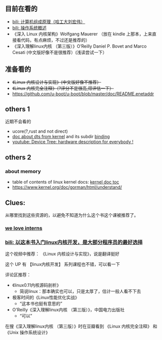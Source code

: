 ## 目前在看的
* [bili: 计算机组成原理（哈工大刘宏伟）](https://www.bilibili.com/video/BV1t4411e7LH) 
* [bili: 操作系统概述](https://www.bilibili.com/video/BV1Cm4y1d7Ur)
* 《深入 Linux 内核架构》Wolfgang Mauerer （放在 kindle 上那本，上来直接看代码，有点麻烦，不过还是推荐的）
* 《深入理解linux内核 （第三版）》O’Reilly Daniel P. Bovet and Marco Cesati (中文版好像不是很推荐）(浅读尝试一下）

## 准备看的
* ~~《Linux 内核设计与实现》(中文版好像不推荐）~~
* ~~《Linux 内核完全注释》（?评分不是很高,得评估一下）~~
* https://github.com/u-boot/u-boot/blob/master/doc/README.enetaddr

## others 1
近期不会看的
* ucore(?,rust and not direct)
* [doc about dts from kernel](https://www.kernel.org/doc/Documentation/devicetree/) and its subdir [binding](https://www.kernel.org/doc/Documentation/devicetree/bindings/)
* [youtube: Device Tree: hardware description for everybody !](https://www.youtube.com/watch?v=Nz6aBffv-Ek)

## others 2
### about memory
* table of contents of linux kernel docs: [kernel doc toc](https://www.kernel.org/doc/)
* https://www.kernel.org/doc/gorman/html/understand/

## Clues:
从哪里找到这些资源的，以避免不知道为什么这个书这个课被推荐了。

### [we love interns](https://github.com/plctlab/weloveinterns/blob/master/how-do-we-rank-interns.md)
### [bili: 以这本书入门linux内核开发，是大部分程序员的最好选择](https://www.bilibili.com/video/BV15e4y1P7dX)
这个视频中推荐：
《Linux 内核设计与实现》，说是翻译挺好

这个 UP 有 【linux内核开发】 系列课程也不错，可以看一下

评论区推荐：

* 《linux0.11内核源码剖析》
  + 简说linux：那本确实也可以，只是太厚了，估计一般人看不下去
* 极客时间的《Linux性能优化实战》
  + “这本书也挺有意思的”
* O'Reilly《深入理解linux内核 （第三版）》，中国电力出版社
  + “可以”

在搜《深入理解linux内核 （第三版）》时在豆瓣看到 《Linux 内核完全注释》 和 《Unix 操作系统设计》
